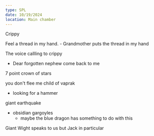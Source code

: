 ```yaml
---
type: SPL
date: 10/19/2024
location: Main chamber
---
```


Crippy 


Feel a thread in my hand. 
	- Grandmother puts the thread in my hand

The voice callling to crippy
- Dear forgotten nephew come back to me

7 point crown of stars

you don't flee me child of vaprak
- looking for a hammer

giant earthquake
- obsidian gargoyles
	- maybe the blue dragon has something to do with this

Giant Wight speaks to us but Jack in particular